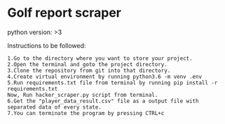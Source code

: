 # Golf report scraper
python version: >3

Instructions to be followed:

    1.Go to the directory where you want to store your project.
    2.Open the terminal and goto the project directory.
    3.Clone the repository from git into that directory.
    4.Create virtual environment by running python3.6 -m venv .env
    5.Run requirements.txt file from terminal by running pip install -r requirements.txt
    Now, Run hacker_scraper.py script from terminal.
    6.Get the "player_data_result.csv" file as a output file with separated data of every state.
    7.You can terminate the program by pressing CTRL+c
